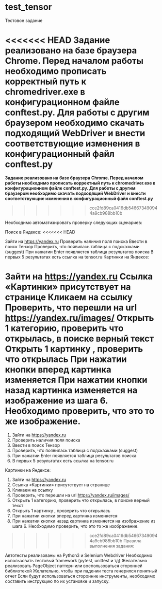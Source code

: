 # test_tensor
Тестовое задание

<<<<<<< HEAD
**Задание реализовано на базе браузера Chrome. Перед началом работы необходимо прописать корректный путь к chromedriver.exe в конфигурационном файле conftest.py.**
**Для работы с другим браузером необходимо скачать подходящий WebDriver и внести соответствующие изменения в конфигурационный файл conftest.py**
=======
**Задание реализовано на базе браузера Chrome. Перед началом работы необходимо прописать корректный путь к chromedriver.exe в конфигурационном файле conftest.py.
Для работы с другим браузером необходимо скачать подходящий WebDriver и внести соответствующие изменения в конфигурационный файл conftest.py**
>>>>>>> cce2fd89ca0416db546673490944a9cb988bb10b

Необходимо автоматизировать проверку следующих сценариев:

Поиск в Яндексе:
<<<<<<< HEAD

Зайти на https://yandex.ru
Проверить наличия поля поиска
Ввести в поиск Тензор
Проверить, что появилась таблица с подсказками (suggest)
При нажатии Enter появляется таблица результатов поиска
В первых 5 результатах есть ссылка на tensor.ru
Картинки на Яндексе:

Зайти на https://yandex.ru
Ссылка «Картинки» присутствует на странице
Кликаем на ссылку
Проверить, что перешли на url https://yandex.ru/images/
Открыть 1 категорию, проверить что открылась, в поиске верный текст
Открыть 1 картинку , проверить что открылась
При нажатии кнопки вперед картинка изменяется
При нажатии кнопки назад картинка изменяется на изображение из шага 6. Необходимо проверить, что это то же изображение.
=======
1. Зайти на https://yandex.ru
2. Проверить наличия поля поиска
3. Ввести в поиск Тензор
4. Проверить, что появилась таблица с подсказками (suggest) 
5. При нажатии Enter появляется таблица результатов поиска
6. В первых 5 результатах есть ссылка на tensor.ru

Картинки на Яндексе:
1. Зайти на https://yandex.ru
2. Ссылка «Картинки» присутствует на странице
3. Кликаем на ссылку
4. Проверить, что перешли на url https://yandex.ru/images/
5. Открыть 1 категорию, проверить что открылась, в поиске верный текст
6. Открыть 1 картинку , проверить что открылась
7. При нажатии кнопки вперед  картинка изменяется
8. При нажатии кнопки назад картинка изменяется на изображение из шага 6. Необходимо проверить, что это то же изображение.
 
>>>>>>> cce2fd89ca0416db546673490944a9cb988bb10b
Правила выполнения задания:

Автотесты реализованы на Python3 и Selenium Webdriver
Необходимо использовать тестовый framework (pytest, unittest и тд)
Желательно реализовать PageObject паттерн или воспользоваться сторонней библиотекой
Желательно, чтобы при падении теста генерился понятный отчет
Если будут использоваться сторонние инструменты, необходимо составить инструкцию по их установке и запуску.